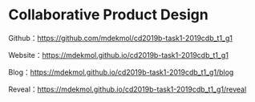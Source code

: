 # Collaborative Product Design

Github：https://github.com/mdekmol/cd2019b-task1-2019cdb_t1_g1

Website：https://mdekmol.github.io/cd2019b-task1-2019cdb_t1_g1

Blog：https://mdekmol.github.io/cd2019b-task1-2019cdb_t1_g1/blog

Reveal：https://mdekmol.github.io/cd2019b-task1-2019cdb_t1_g1/reveal
